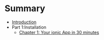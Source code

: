 # Summary

* [Introduction](README.md)
* Part 1:Installation
    * [Chapter 1: Your ionic App in 30 minutes](chapter_1.md)